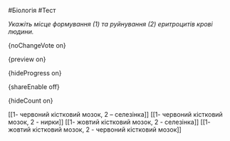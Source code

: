 #Біологія #Тест

*Укажіть місце формування (1) та руйнування (2) еритроцитів крові людини.*

{noChangeVote on}

{preview on}

{hideProgress on}

{shareEnable off}

{hideCount on}

[[1- червоний кістковий мозок, 2 – селезінка]]
[[1- червоний кістковий мозок, 2 - нирки]]
[[1- жовтий кістковий мозок, 2 - селезінка]]
[[1- жовтий кістковий мозок, 2 - червоний кістковий мозок]]
